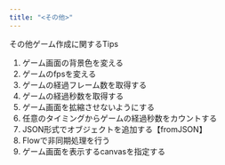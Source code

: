 ```yaml
---
title: "<その他>"
---
```


その他ゲーム作成に関するTips

1. ゲーム画面の背景色を変える
2. ゲームのfpsを変える
3. ゲームの経過フレーム数を取得する
4. ゲームの経過秒数を取得する
5. ゲーム画面を拡縮させないようにする
6. 任意のタイミングからゲームの経過秒数をカウントする
7. JSON形式でオブジェクトを追加する【fromJSON】
8. Flowで非同期処理を行う
9. ゲーム画面を表示するcanvasを指定する